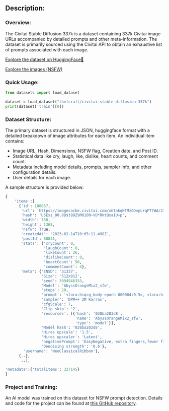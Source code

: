 ## Description:

### Overview:

The Civitai Stable Diffusion 337k is a dataset containing 337k Civitai image URLs accompanied by detailed prompts and other meta-information. The dataset is primarily sourced using the Civitai API to obtain an exhaustive list of prompts associated with each image.

[Explore the dataset on HuggingFace🤗](https://huggingface.co/datasets/thefcraft/civitai-stable-diffusion-337k)

[Explore the images (NSFW)](https://sd-337k.thefcraft.site/)

### Quick Usage:
```python
from datasets import load_dataset

dataset = load_dataset("thefcraft/civitai-stable-diffusion-337k")
print(dataset['train'][0])
```

### Dataset Structure:

The primary dataset is structured in JSON, huggingface format with a detailed breakdown of image attributes for each item. An individual item contains:

- Image URL, Hash, Dimensions, NSFW flag, Creation date, and Post ID.
- Statistical data like cry, laugh, like, dislike, heart counts, and comment count.
- Metadata including model details, prompts, sampler info, and other configuration details.
- User details for each image.

A sample structure is provided below:

```python
{
    'items':[
      {'id': 100657,
       'url': 'https://imagecache.civitai.com/xG1nkqKTMzGDvpLrqFT7WA/2338276a-87f7-4a1e-f92a-776a18ee4200/width=768/2338276a-87f7-4a1e-f92a-776a18ee4200.jpeg',
       'hash': 'U5Exz_00.8D$t89Z%M0100~VD*RktQxaIU~p',
       'width': 768,
       'height': 1368,
       'nsfw': True,
       'createdAt': '2023-02-14T10:05:11.498Z',
       'postId': 60841,
       'stats': {'cryCount': 0,
                 'laughCount': 0,
                 'likeCount': 26,
                 'dislikeCount': 0,
                 'heartCount': 50,
                 'commentCount': 4},
       'meta': {'ENSD': '31337',
                'Size': '512x912',
                'seed': 3994946333,
                'Model': 'AbyssOrangeMix2_sfw',
                'steps': 20,
                'prompt': '<lora:hiqcg_body-epoch-000004:0.5>, <lora:hiqcg_face-epoch-000004:0.4>, hiqcgbody, hiqcgface, 1girl, full body, standing, \ndetailed skin texture, detailed cloth texture,  beautiful detailed face,\nmasterpiece, best quality, ultra detailed, 8k, intricate details,',
                'sampler': 'DPM++ 2M Karras',
                'cfgScale': 7,
                'Clip skip': '2',
                'resources': [{'hash': '038ba203d8',
                               'name': 'AbyssOrangeMix2_sfw',
                               'type': 'model'}],
                'Model hash': '038ba203d8',
                'Hires upscale': '1.5',
                'Hires upscaler': 'Latent',
                'negativePrompt': 'EasyNegative, extra fingers,fewer fingers, multiple girls, multiple views,',
                'Denoising strength': '0.6'},
        'username': 'NeoClassicalRibbon'},
      {..},
       ..],

'metadata':{'totalItems': 327145}
}
```

### Project and Training:

An AI model was trained on this dataset for NSFW prompt detection. Details and code for the project can be found at [this GitHub repository](https://github.com/thefcraft/nsfw-prompt-detection-sd).
